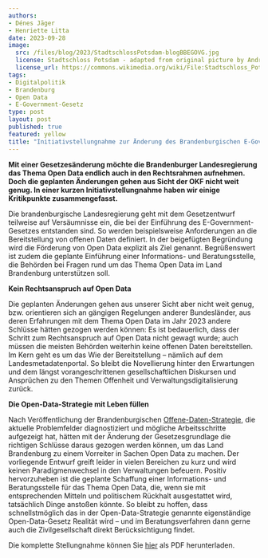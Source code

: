 ```yaml
---
authors:
- Dénes Jäger
- Henriette Litta
date: 2023-09-28
image: 
  src: /files/blog/2023/StadtschlossPotsdam-blogBBEGOVG.jpg
  license: Stadtschloss Potsdam - adapted from original picture by Andraszy CC BY-SA 4.0
  license_url: https://commons.wikimedia.org/wiki/File:Stadtschloss_Potsdam_von_der_Havelseite.jpg
tags:
- Digitalpolitik
- Brandenburg
- Open Data
- E-Government-Gesetz
type: post
layout: post
published: true
featured: yellow
title: "Initiativstellungnahme zur Änderung des Brandenburgischen E-Government-Gesetzes"
---
```


**Mit einer Gesetzesänderung möchte die Brandenburger Landesregierung das Thema Open Data endlich auch in den Rechtsrahmen aufnehmen. Doch die geplanten Änderungen gehen aus Sicht der OKF nicht weit genug. In einer kurzen Initiativstellungnahme haben wir einige Kritikpunkte zusammengefasst.**

Die brandenburgische Landesregierung geht mit dem Gesetzentwurf teilweise auf Versäumnisse ein, die bei der Einführung des E-Government-Gesetzes entstanden sind. So werden beispielsweise Anforderungen an die Bereitstellung von offenen Daten definiert. In der beigefügten Begründung wird die Förderung von Open Data explizit als Ziel genannt. Begrüßenswert ist zudem die geplante Einführung einer Informations- und Beratungsstelle, die Behörden bei Fragen rund um das Thema Open Data im Land Brandenburg unterstützen soll. 

**Kein Rechtsanspruch auf Open Data**

Die geplanten Änderungen gehen aus unserer Sicht aber nicht weit genug, bzw. orientieren sich an gängigen Regelungen anderer Bundesländer, aus deren Erfahrungen mit dem Thema Open Data im Jahr 2023 andere Schlüsse hätten gezogen werden können: Es ist bedauerlich, dass der Schritt zum Rechtsanspruch auf Open Data nicht gewagt wurde; auch müssen die meisten Behörden weiterhin keine offenen Daten bereitstellen. Im Kern geht es um das Wie der Bereitstellung – nämlich auf dem Landesmetadatenportal. So bleibt die Novellierung hinter den Erwartungen und dem längst vorangeschrittenen gesellschaftlichen Diskursen und Ansprüchen zu den Themen Offenheit und Verwaltungsdigitalisierung zurück.

**Die Open-Data-Strategie mit Leben füllen**

Nach Veröffentlichung der Brandenburgischen [Offene-Daten-Strategie](https://mik.brandenburg.de/sixcms/media.php/9/20230607_Open%20Data%20Strategie_web_ba.pdf), die aktuelle Problemfelder diagnostiziert und mögliche Arbeitsschritte aufgezeigt hat, hätten mit der Änderung der Gesetzesgrundlage die richtigen Schlüsse daraus gezogen werden können, um das Land Brandenburg zu einem Vorreiter in Sachen Open Data zu machen. Der vorliegende Entwurf greift leider in vielen Bereichen zu kurz und wird keinen Paradigmenwechsel in den Verwaltungen befeuern. Positiv hervorzuheben ist die geplante Schaffung einer Informations- und Beratungsstelle für das Thema Open Data, die, wenn sie mit entsprechenden Mitteln und politischem Rückhalt ausgestattet wird, tatsächlich Dinge anstoßen könnte. So bleibt zu hoffen, dass schnellstmöglich das in der Open-Data-Strategie genannte eigenständige Open-Data-Gesetz Realität wird – und im Beratungsverfahren dann gerne auch die Zivilgesellschaft direkt Berücksichtigung findet.

Die komplette Stellungnahme können Sie <a href="/static/files/blog/2023/2023-09-28_OKF_Stellungnahme_BBEGovG.pdf?raw=true" target="_blank">hier</a> als PDF herunterladen.
